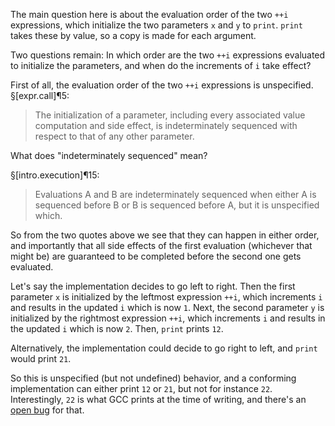 The main question here is about the evaluation order of the two `++i` expressions, which initialize the two parameters `x` and `y` to `print`. `print` takes these by value, so a copy is made for each argument.

Two questions remain: In which order are the two `++i` expressions evaluated to initialize the parameters, and when do the increments of `i` take effect?

First of all, the evaluation order of the two `++i` expressions is unspecified. §[expr.call]¶5:
>  The initialization of a parameter, including every associated value computation and side effect, is indeterminately sequenced with respect to that of any other parameter.

What does "indeterminately sequenced" mean?

§[intro.execution]¶15:
> Evaluations A and B are indeterminately sequenced when either A is sequenced before B or B is sequenced before A, but it is unspecified which.

So from the two quotes above we see that they can happen in either order, and importantly that all side effects of the first evaluation (whichever that might be) are guaranteed to be completed before the second one gets evaluated.

Let's say the implementation decides to go left to right. Then the first parameter `x` is initialized by the leftmost expression `++i`, which increments `i` and results in the updated `i` which is now `1`. Next, the second parameter `y` is initialized by the rightmost expression `++i`, which increments `i` and results in the updated `i` which is now `2`. Then, `print` prints `12`.

Alternatively, the implementation could decide to go right to left, and `print` would print `21`.

So this is unspecified (but not undefined) behavior, and a conforming implementation can either print `12` or `21`, but not for instance `22`. Interestingly, `22` is what GCC prints at the time of writing, and there's an [open bug](https://gcc.gnu.org/bugzilla/show_bug.cgi?id=78734) for that.